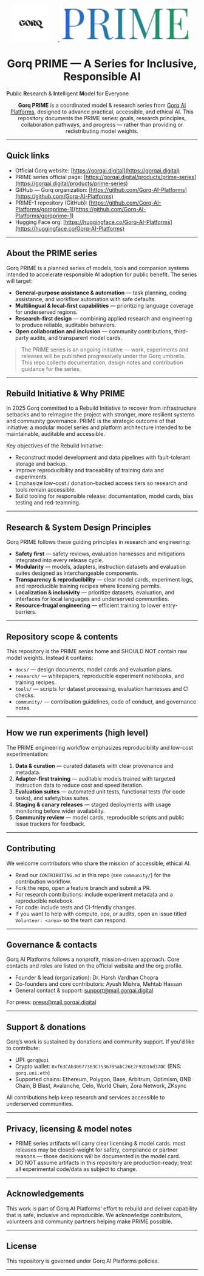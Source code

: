 
<!--
  README for Gorq PRIME Series
  Place logo images at:
    - assets/gorq-logo.png       (Gorq master logo)
    - assets/prime-logo.png      (PRIME series mark / logo)
-->

<p align="center">
  <a href="https://gorqai.digital" target="_blank" rel="noopener">
    <img src="assets/gorqlogo-bgless.png" alt="Gorq AI Platforms" height="96" style="margin-right:24px;">
  </a>
  <a href="https://gorqai.digital/products/prime-series" target="_blank" rel="noopener">
    <img src="assets/primeserieslogo-transparent.png" alt="Gorq PRIME Series" height="96">
  </a>
</p>

<h1 align="center">Gorq PRIME — A Series for Inclusive, Responsible AI</h1>

<p class="text-xl sm:text-2xl text-black/80 mb-8 animate-fade-in delay-100"><strong>P</strong>ublic <strong>R</strong>esearch &amp; <strong>I</strong>ntelligent <strong>M</strong>odel for <strong>E</strong>veryone</p>

<p align="center">
  <strong>Gorq PRIME</strong> is a coordinated model & research series from <a href="https://gorqai.digital" target="_blank" rel="noopener">Gorq AI Platforms</a>, designed to advance practical, accessible, and ethical AI. This repository documents the PRIME series: goals, research principles, collaboration pathways, and progress — rather than providing or redistributing model weights.  
</p>

---

## Quick links
- Official Gorq website: [https://gorqai.digital](https://gorqai.digital)  
- PRIME series official page: <!-- EDIT: replace with the canonical PRIME page URL if different --> [https://gorqai.digital/products/prime-series](https://gorqai.digital/products/prime-series)
- GitHub — Gorq organization: [https://github.com/Gorq-AI-Platforms](https://github.com/Gorq-AI-Platforms)  
- PRIME-1 repository (GitHub): <!-- EDIT: replace if your repo path differs --> [https://github.com/Gorq-AI-Platforms/gorqprime-1](https://github.com/Gorq-AI-Platforms/gorqprime-1)  
- Hugging Face org: [https://huggingface.co/Gorq-AI-Platforms](https://huggingface.co/Gorq-AI-Platforms)

---

## About the PRIME series
Gorq PRIME is a planned series of models, tools and companion systems intended to accelerate responsible AI adoption for public benefit. The series will target:

- **General-purpose assistance & automation** — task planning, coding assistance, and workflow automation with safe defaults.  
- **Multilingual & local-first capabilities** — prioritizing language coverage for underserved regions.  
- **Research-first design** — combining applied research and engineering to produce reliable, auditable behaviors.  
- **Open collaboration and inclusion** — community contributions, third-party audits, and transparent model cards.

> The PRIME series is an ongoing initiative — work, experiments and releases will be published progressively under the Gorq umbrella. This repo collects documentation, design notes and contribution guidance for the series.

---

## Rebuild Initiative & Why PRIME
In 2025 Gorq committed to a Rebuild Initiative to recover from infrastructure setbacks and to reimagine the project with stronger, more resilient systems and community governance. PRIME is the strategic outcome of that initiative: a modular model series and platform architecture intended to be maintainable, auditable and accessible.

Key objectives of the Rebuild Initiative:
- Reconstruct model development and data pipelines with fault-tolerant storage and backup.  
- Improve reproducibility and traceability of training data and experiments.  
- Emphasize low-cost / donation-backed access tiers so research and tools remain accessible.  
- Build tooling for responsible release: documentation, model cards, bias testing and red-teamning.

---

## Research & System Design Principles
Gorq PRIME follows these guiding principles in research and engineering:

- **Safety first** — safety reviews, evaluation harnesses and mitigations integrated into every release cycle.  
- **Modularity** — models, adapters, instruction datasets and evaluation suites designed as interchangeable components.  
- **Transparency & reproducibility** — clear model cards, experiment logs, and reproducible training recipes where licensing permits.  
- **Localization & inclusivity** — prioritize datasets, evaluation, and interfaces for local languages and underserved communities.  
- **Resource-frugal engineering** — efficient training to lower entry-barriers.

---

## Repository scope & contents
This repository is the PRIME *series* home and SHOULD NOT contain raw model weights. Instead it contains:

- `docs/` — design documents, model cards and evaluation plans.  
- `research/` — whitepapers, reproducible experiment notebooks, and training recipes.  
- `tools/` — scripts for dataset processing, evaluation harnesses and CI checks.  
- `community/` — contribution guidelines, code of conduct, and governance notes.

---

## How we run experiments (high level)
The PRIME engineering workflow emphasizes reproducibility and low-cost experimentation:

1. **Data & curation** — curated datasets with clear provenance and metadata.  
2. **Adapter-first training** — auditable models trained with targeted instruction data to reduce cost and speed iteration.  
3. **Evaluation suites** — automated unit tests, functional tests (for code tasks), and safety/bias suites.  
4. **Staging & canary releases** — staged deployments with usage monitoring before wider availability.  
5. **Community review** — model cards, reproducible scripts and public issue trackers for feedback.

---

## Contributing
We welcome contributors who share the mission of accessible, ethical AI.

- Read our `CONTRIBUTING.md` in this repo (see `community/`) for the contribution workflow.  
- Fork the repo, open a feature branch and submit a PR.  
- For research contributions: include experiment metadata and a reproducible notebook.  
- For code: include tests and CI-friendly changes.  
- If you want to help with compute, ops, or audits, open an issue titled `Volunteer: <area>` so the team can respond.

---

## Governance & contacts
Gorq AI Platforms follows a nonprofit, mission-driven approach. Core contacts and roles are listed on the official website and the org profile.

- Founder & lead (organization): Dr. Harsh Vardhan Chopra  
- Co-founders and core contributors: Ayush Mishra, Mehtab Hassan  
- General contact & support: support@mail.gorqai.digital <!-- EDIT if you prefer a different address -->

For press: press@mail.gorqai.digital

---

## Support & donations
Gorq’s work is sustained by donations and community support. If you'd like to contribute:

- UPI: `gorq@upi`  
- Crypto wallet: `0xf63CAb30677363C75367B5abC26E2F92D16d37DC` (ENS: `gorq.uni.eth`)  
- Supported chains: Ethereum, Polygon, Base, Arbitrum, Optimism, BNB Chain, B Blast, Avalanche, Celo, World Chain, Zora Network, ZKsync

All contributions help keep research and services accessible to underserved communities.

---

## Privacy, licensing & model notes
- PRIME series artifacts will carry clear licensing & model cards. most releases may be closed-weight for safety, compliance or partner reasons — those decisions will be documented in the model card.  
- DO NOT assume artifacts in this repository are production-ready; treat all experimental code/data as subject to change.

---

## Acknowledgements
This work is part of Gorq AI Platforms’ effort to rebuild and deliver capability that is safe, inclusive and reproducible. We acknowledge contributors, volunteers and community partners helping make PRIME possible.

---

## License
This repository is governed under Gorq AI Platforms policies. <!-- EDIT: add license type -->

---

